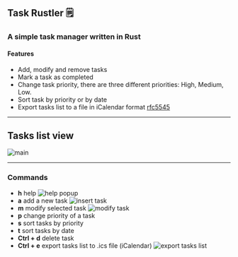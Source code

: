 ## Task Rustler 🗒️

### A simple task manager written in Rust

#### Features

- Add, modify and remove tasks
- Mark a task as completed
- Change task priority, there are three different priorities: High, Medium, Low.
- Sort task by priority or by date
- Export tasks list to a file in iCalendar format [rfc5545](https://datatracker.ietf.org/doc/html/rfc5545)
***
## Tasks list view
![main](/pics/task_list.png)

--- 
### Commands
- __h__ help
![help popup](/pics/help.png)
- __a__ add a new task
![insert task](/pics/add_task.png)
- __m__ modify selected task
![modify task](/pics/modify_task.png)
- __p__ change priority of a task
- __s__ sort tasks by priority
- __t__ sort tasks by date
- __Ctrl + d__ delete task
- __Ctrl + e__ export tasks list to .ics file (iCalendar)
![export tasks list](/pics/export_to_ics.png)


